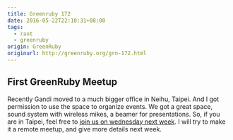 ```yaml
---
title: Greenruby 172
date: 2016-05-22T22:10:31+08:00
tags:
  - rant
  - greenruby
origin: GreenRuby
originurl: http://greenruby.org/grn-172.html
---
```

## First GreenRuby Meetup

Recently Gandi moved to a much bigger office in Neihu, Taipei. And I got
permission to use the space to organize events. We got a great space, sound
system with wireless mikes, a beamer for presentations. So, if you are in
Taipei, feel free to [join us on wednesday next week][grg001].  I will try to
make it a remote meetup, and give more details next week.

[grg001]: http://greenruby.kktix.cc/events/grg-001
